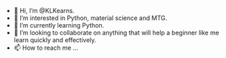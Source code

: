 - 👋 Hi, I’m @KLKearns.
- 👀 I’m interested in Python, material science and MTG.
- 🌱 I’m currently learning Python.
- 💞️ I’m looking to collaborate on anything that will help a beginner like me learn quickly and effectively.
- 📫 How to reach me ...

<!---
KLKearns/KLKearns is a ✨ special ✨ repository because its `README.md` (this file) appears on your GitHub profile.
You can click the Preview link to take a look at your changes.
--->
